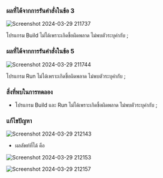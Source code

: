 ### ผลที่ได้จากการรันคำสั่งในข้อ 3

![Screenshot 2024-03-29 211737](https://github.com/KanyakornPuengmon/03376836-OOP-2566-Lab-15/assets/144195697/67f31a17-19c5-4793-927e-cdf0701ee8e2)

โปรแกรม Build ไม่ได้เพราะเกิดขึ้อผิดพลาด ไม่พบตัวระบุค่ากับ ;

### ผลที่ได้จากการรันคำสั่งในข้อ 5

![Screenshot 2024-03-29 211744](https://github.com/KanyakornPuengmon/03376836-OOP-2566-Lab-15/assets/144195697/1753f075-a8c4-49db-a46e-e22f6bbc365b)

โปรแกรม Run ไม่ได้เพราะเกิดขึ้อผิดพลาด ไม่พบตัวระบุค่ากับ ;

### สิ่งที่พบในการทดลอง
- โปรแกรม Build และ Run ไม่ได้เพราะเกิดขึ้อผิดพลาด ไม่พบตัวระบุค่ากับ ;

### แก้ไขปัญหา

![Screenshot 2024-03-29 212143](https://github.com/KanyakornPuengmon/03376836-OOP-2566-Lab-15/assets/144195697/e52c081c-3a0f-49ab-ad64-b2fb83450c73)

- ผลลัพท์ที่ได้ คือ

 ![Screenshot 2024-03-29 212153](https://github.com/KanyakornPuengmon/03376836-OOP-2566-Lab-15/assets/144195697/6edf1077-786b-4dc2-9513-c1a398728ba4)


![Screenshot 2024-03-29 212157](https://github.com/KanyakornPuengmon/03376836-OOP-2566-Lab-15/assets/144195697/a93f7acb-a346-449a-8ad6-9190da8639e1)
